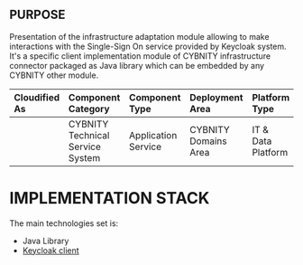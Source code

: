 ## PURPOSE
Presentation of the infrastructure adaptation module allowing to make interactions with the Single-Sign On service provided by Keycloak system.
It's a specific client implementation module of CYBNITY infrastructure connector packaged as Java library which can be embedded by any CYBNITY other module.

| Cloudified As | Component Category               | Component Type      | Deployment Area      | Platform Type      |
|:--------------|:---------------------------------|:--------------------|:---------------------|:-------------------|
|               | CYBNITY Technical Service System | Application Service | CYBNITY Domains Area | IT & Data Platform |

# IMPLEMENTATION STACK
The main technologies set is:
- Java Library
- [Keycloak client](https://github.com/keycloak/keycloak-client?tab=readme-ov-file)